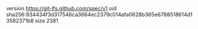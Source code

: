 version https://git-lfs.github.com/spec/v1
oid sha256:934434f3d317546ca3664ec2379c014afa0628b365e6788518614d13582371b8
size 2381
